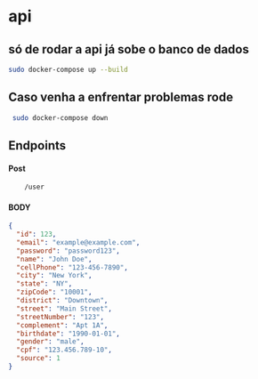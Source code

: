# api
## só de rodar a api já sobe o banco de dados
```bash
sudo docker-compose up --build
```
## Caso venha a enfrentar problemas rode 

```bash
 sudo docker-compose down

```

## Endpoints

#### Post

```bash
    /user

```
#### BODY

```JSON
{
  "id": 123,
  "email": "example@example.com",
  "password": "password123",
  "name": "John Doe",
  "cellPhone": "123-456-7890",
  "city": "New York",
  "state": "NY",
  "zipCode": "10001",
  "district": "Downtown",
  "street": "Main Street",
  "streetNumber": "123",
  "complement": "Apt 1A",
  "birthdate": "1990-01-01",
  "gender": "male",
  "cpf": "123.456.789-10",
  "source": 1
}

```